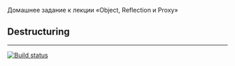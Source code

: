 Домашнее задание к лекции «Object, Reflection и Proxy»

## Destructuring

-----------
[![Build status](https://ci.appveyor.com/api/projects/status/fpb2ypybhksst0n1?svg=true)](https://ci.appveyor.com/project/ASosnin/advanced-rest)
